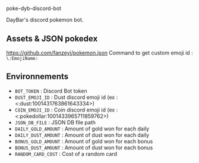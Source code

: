 # 
poke-dyb-discord-bot

DayBar's discord pokemon bot.

## Assets & JSON pokedex
https://github.com/fanzeyi/pokemon.json
Command to get custom emoji id : `\:EmojiName:`  

## Environnements
- `BOT_TOKEN` : Discord Bot token
- `DUST_EMOJI_ID` : Dust discord emoji id (ex : <:dust:1001431763861643334>) 
- `COIN_EMOJI_ID` : Coin discord emoji id (ex : <:pokedollar:1001433965711859762>) 
- `JSON_DB_FILE` : JSON DB file path 
- `DAILY_GOLD_AMOUNT` : Amount of gold won for each daily
- `DAILY_DUST_AMOUNT` : Amount of dust won for each daily
- `BONUS_GOLD_AMOUNT` : Amount of gold won for each bonus
- `BONUS_DUST_AMOUNT` : Amount of dust won for each bonus
- `RANDOM_CARD_COST` : Cost of a random card